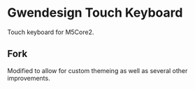 # Gwendesign Touch Keyboard

Touch keyboard for M5Core2.

## Fork
Modified to allow for custom themeing as well as several other improvements.
